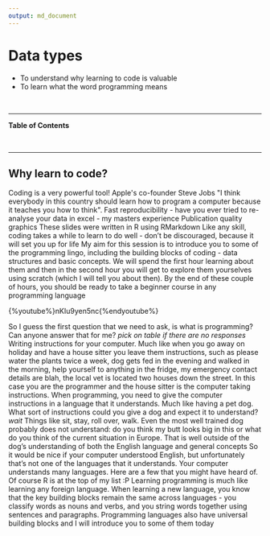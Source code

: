 ```yaml
---
output: md_document
---
```



# Data types

<!--sec data-title="Learning Objectives" data-id="obj" data-show=true data-collapse=false ces-->

* To understand why learning to code is valuable
* To learn what the word programming means

<!--endsec-->

<br>

---

**Table of Contents**

<!-- toc -->

<br>

---

## Why learn to code? 

Coding is a very powerful tool! Apple's co-founder Steve Jobs "I think everybody in this country should learn how to program a computer because it teaches you how to think".
Fast reproducibility - have you ever tried to re-analyse your data in excel - my masters experience
Publication quality graphics
These slides were written in R using RMarkdown
Like any skill, coding takes a while to learn to do well - don’t be discouraged, because it will set you up for life
My aim for this session is to introduce you to some of the programming lingo, including the building blocks of coding - data structures and basic concepts. We will spend the first hour learning about them and then in the second hour you will get to explore them yourselves using scratch (which I will tell you about then). By the end of these couple of hours, you should be ready to take a beginner course in any programming language

<!--sec data-tite="Why learn to code? (YouTube)" data-id="vid1" data-show=true data-collapse=true ces-->

{%youtube%}nKIu9yen5nc{%endyoutube%}

<!--endsec-->

So I guess the first question that we need to ask, is what is programming? Can anyone answer that for me? *pick on table if there are no responses* Writing instructions for your computer. Much like when you go away on holiday and have a house sitter you leave them instructions, such as please water the plants twice a week, dog gets fed in the evening and walked in the morning, help yourself to anything in the fridge, my emergency contact details are blah, the local vet is located two houses down the street. In this case you are the programmer and the house sitter is the computer taking instructions.
When programming, you need to give the computer instructions in a language that it understands. Much like having a pet dog. What sort of instructions could you give a dog and expect it to understand? *wait* Things like sit, stay, roll over, walk. Even the most well trained dog probably does not understand: do you think my butt looks big in this or what do you think of the current situation in Europe. That is well outside of the dog’s understanding of both the English language and general concepts 
So it would be nice if your computer understood English, but unfortunately that’s not one of the languages that it understands. Your computer understands many languages. Here are a few that you might have heard of. Of course R is at the top of my list :P
Learning programming is much like learning any foreign language. When learning a new language, you know that the key building blocks remain the same across languages - you classify words as nouns and verbs, and you string words together using sentences and paragraphs. Programming languages also have universal building blocks and I will introduce you to some of them today



